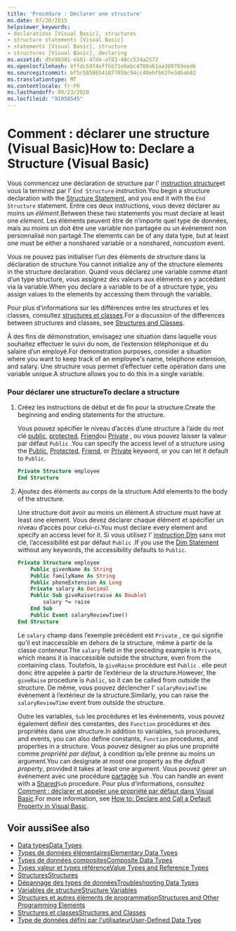 ```yaml
---
title: 'Procédure : Déclarer une structure'
ms.date: 07/20/2015
helpviewer_keywords:
- declarations [Visual Basic], structures
- structure statements [Visual Basic]
- statements [Visual Basic], structure
- structures [Visual Basic], declaring
ms.assetid: d5e98381-eb81-47d4-af83-48cc534a2572
ms.openlocfilehash: bffdc5974eff6b71e0abc4780a61aa300769eed6
ms.sourcegitcommit: bf5c5850654187705bc94cc40ebfb62fe346ab02
ms.translationtype: MT
ms.contentlocale: fr-FR
ms.lasthandoff: 09/23/2020
ms.locfileid: "91058545"
---
```

# <a name="how-to-declare-a-structure-visual-basic"></a><span data-ttu-id="1799a-102">Comment : déclarer une structure (Visual Basic)</span><span class="sxs-lookup"><span data-stu-id="1799a-102">How to: Declare a Structure (Visual Basic)</span></span>

<span data-ttu-id="1799a-103">Vous commencez une déclaration de structure par l' [instruction structure](../../../language-reference/statements/structure-statement.md)et vous la terminez par l' `End Structure` instruction.</span><span class="sxs-lookup"><span data-stu-id="1799a-103">You begin a structure declaration with the [Structure Statement](../../../language-reference/statements/structure-statement.md), and you end it with the `End Structure` statement.</span></span> <span data-ttu-id="1799a-104">Entre ces deux instructions, vous devez déclarer au moins un *élément*.</span><span class="sxs-lookup"><span data-stu-id="1799a-104">Between these two statements you must declare at least one *element*.</span></span> <span data-ttu-id="1799a-105">Les éléments peuvent être de n’importe quel type de données, mais au moins un doit être une variable non partagée ou un événement non personnalisé non partagé.</span><span class="sxs-lookup"><span data-stu-id="1799a-105">The elements can be of any data type, but at least one must be either a nonshared variable or a nonshared, noncustom event.</span></span>  
  
 <span data-ttu-id="1799a-106">Vous ne pouvez pas initialiser l’un des éléments de structure dans la déclaration de structure.</span><span class="sxs-lookup"><span data-stu-id="1799a-106">You cannot initialize any of the structure elements in the structure declaration.</span></span> <span data-ttu-id="1799a-107">Quand vous déclarez une variable comme étant d’un type structure, vous assignez des valeurs aux éléments en y accédant via la variable.</span><span class="sxs-lookup"><span data-stu-id="1799a-107">When you declare a variable to be of a structure type, you assign values to the elements by accessing them through the variable.</span></span>  
  
 <span data-ttu-id="1799a-108">Pour plus d’informations sur les différences entre les structures et les classes, consultez [structures et classes](structures-and-classes.md).</span><span class="sxs-lookup"><span data-stu-id="1799a-108">For a discussion of the differences between structures and classes, see [Structures and Classes](structures-and-classes.md).</span></span>  
  
 <span data-ttu-id="1799a-109">À des fins de démonstration, envisagez une situation dans laquelle vous souhaitez effectuer le suivi du nom, de l’extension téléphonique et du salaire d’un employé.</span><span class="sxs-lookup"><span data-stu-id="1799a-109">For demonstration purposes, consider a situation where you want to keep track of an employee's name, telephone extension, and salary.</span></span> <span data-ttu-id="1799a-110">Une structure vous permet d’effectuer cette opération dans une variable unique.</span><span class="sxs-lookup"><span data-stu-id="1799a-110">A structure allows you to do this in a single variable.</span></span>  
  
### <a name="to-declare-a-structure"></a><span data-ttu-id="1799a-111">Pour déclarer une structure</span><span class="sxs-lookup"><span data-stu-id="1799a-111">To declare a structure</span></span>  
  
1. <span data-ttu-id="1799a-112">Créez les instructions de début et de fin pour la structure.</span><span class="sxs-lookup"><span data-stu-id="1799a-112">Create the beginning and ending statements for the structure.</span></span>  
  
     <span data-ttu-id="1799a-113">Vous pouvez spécifier le niveau d’accès d’une structure à l’aide du mot clé [public](../../../language-reference/modifiers/public.md), [protected](../../../language-reference/modifiers/protected.md), [Friend](../../../language-reference/modifiers/friend.md)ou [Private](../../../language-reference/modifiers/private.md) , ou vous pouvez laisser la valeur par défaut `Public` .</span><span class="sxs-lookup"><span data-stu-id="1799a-113">You can specify the access level of a structure using the [Public](../../../language-reference/modifiers/public.md), [Protected](../../../language-reference/modifiers/protected.md), [Friend](../../../language-reference/modifiers/friend.md), or [Private](../../../language-reference/modifiers/private.md) keyword, or you can let it default to `Public`.</span></span>  
  
    ```vb  
    Private Structure employee  
    End Structure  
    ```  
  
2. <span data-ttu-id="1799a-114">Ajoutez des éléments au corps de la structure.</span><span class="sxs-lookup"><span data-stu-id="1799a-114">Add elements to the body of the structure.</span></span>  
  
     <span data-ttu-id="1799a-115">Une structure doit avoir au moins un élément.</span><span class="sxs-lookup"><span data-stu-id="1799a-115">A structure must have at least one element.</span></span> <span data-ttu-id="1799a-116">Vous devez déclarer chaque élément et spécifier un niveau d’accès pour celui-ci.</span><span class="sxs-lookup"><span data-stu-id="1799a-116">You must declare every element and specify an access level for it.</span></span> <span data-ttu-id="1799a-117">Si vous utilisez l' [instruction Dim](../../../language-reference/statements/dim-statement.md) sans mot clé, l’accessibilité est par défaut `Public` .</span><span class="sxs-lookup"><span data-stu-id="1799a-117">If you use the [Dim Statement](../../../language-reference/statements/dim-statement.md) without any keywords, the accessibility defaults to `Public`.</span></span>  
  
    ```vb  
    Private Structure employee  
        Public givenName As String  
        Public familyName As String  
        Public phoneExtension As Long  
        Private salary As Decimal  
        Public Sub giveRaise(raise As Double)  
            salary *= raise  
        End Sub  
        Public Event salaryReviewTime()  
    End Structure  
    ```  
  
     <span data-ttu-id="1799a-118">Le `salary` champ dans l’exemple précédent est `Private` , ce qui signifie qu’il est inaccessible en dehors de la structure, même à partir de la classe conteneur.</span><span class="sxs-lookup"><span data-stu-id="1799a-118">The `salary` field in the preceding example is `Private`, which means it is inaccessible outside the structure, even from the containing class.</span></span> <span data-ttu-id="1799a-119">Toutefois, la `giveRaise` procédure est `Public` . elle peut donc être appelée à partir de l’extérieur de la structure.</span><span class="sxs-lookup"><span data-stu-id="1799a-119">However, the `giveRaise` procedure is `Public`, so it can be called from outside the structure.</span></span> <span data-ttu-id="1799a-120">De même, vous pouvez déclencher l' `salaryReviewTime` événement à l’extérieur de la structure.</span><span class="sxs-lookup"><span data-stu-id="1799a-120">Similarly, you can raise the `salaryReviewTime` event from outside the structure.</span></span>  
  
     <span data-ttu-id="1799a-121">Outre les variables, `Sub` les procédures et les événements, vous pouvez également définir des constantes, des `Function` procédures et des propriétés dans une structure.</span><span class="sxs-lookup"><span data-stu-id="1799a-121">In addition to variables, `Sub` procedures, and events, you can also define constants, `Function` procedures, and properties in a structure.</span></span> <span data-ttu-id="1799a-122">Vous pouvez désigner au plus une propriété comme *propriété par défaut*, à condition qu’elle prenne au moins un argument.</span><span class="sxs-lookup"><span data-stu-id="1799a-122">You can designate at most one property as the *default property*, provided it takes at least one argument.</span></span> <span data-ttu-id="1799a-123">Vous pouvez gérer un événement avec une procédure [partagée](../../../language-reference/modifiers/shared.md) `Sub` .</span><span class="sxs-lookup"><span data-stu-id="1799a-123">You can handle an event with a [Shared](../../../language-reference/modifiers/shared.md)`Sub` procedure.</span></span> <span data-ttu-id="1799a-124">Pour plus d’informations, consultez [Comment : déclarer et appeler une propriété par défaut dans Visual Basic](../procedures/how-to-declare-and-call-a-default-property.md).</span><span class="sxs-lookup"><span data-stu-id="1799a-124">For more information, see [How to: Declare and Call a Default Property in Visual Basic](../procedures/how-to-declare-and-call-a-default-property.md).</span></span>  
  
## <a name="see-also"></a><span data-ttu-id="1799a-125">Voir aussi</span><span class="sxs-lookup"><span data-stu-id="1799a-125">See also</span></span>

- [<span data-ttu-id="1799a-126">Data types</span><span class="sxs-lookup"><span data-stu-id="1799a-126">Data Types</span></span>](index.md)
- [<span data-ttu-id="1799a-127">Types de données élémentaires</span><span class="sxs-lookup"><span data-stu-id="1799a-127">Elementary Data Types</span></span>](elementary-data-types.md)
- [<span data-ttu-id="1799a-128">Types de données composites</span><span class="sxs-lookup"><span data-stu-id="1799a-128">Composite Data Types</span></span>](composite-data-types.md)
- [<span data-ttu-id="1799a-129">Types valeur et types référence</span><span class="sxs-lookup"><span data-stu-id="1799a-129">Value Types and Reference Types</span></span>](value-types-and-reference-types.md)
- [<span data-ttu-id="1799a-130">Structures</span><span class="sxs-lookup"><span data-stu-id="1799a-130">Structures</span></span>](structures.md)
- [<span data-ttu-id="1799a-131">Dépannage des types de données</span><span class="sxs-lookup"><span data-stu-id="1799a-131">Troubleshooting Data Types</span></span>](troubleshooting-data-types.md)
- [<span data-ttu-id="1799a-132">Variables de structure</span><span class="sxs-lookup"><span data-stu-id="1799a-132">Structure Variables</span></span>](structure-variables.md)
- [<span data-ttu-id="1799a-133">Structures et autres éléments de programmation</span><span class="sxs-lookup"><span data-stu-id="1799a-133">Structures and Other Programming Elements</span></span>](structures-and-other-programming-elements.md)
- [<span data-ttu-id="1799a-134">Structures et classes</span><span class="sxs-lookup"><span data-stu-id="1799a-134">Structures and Classes</span></span>](structures-and-classes.md)
- [<span data-ttu-id="1799a-135">Type de données défini par l'utilisateur</span><span class="sxs-lookup"><span data-stu-id="1799a-135">User-Defined Data Type</span></span>](../../../language-reference/data-types/user-defined-data-type.md)
